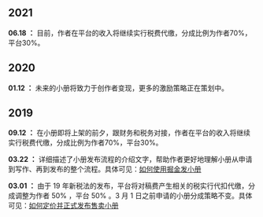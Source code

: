 ## 2021

**06.18 ：** 目前，作者在平台的收入将继续实行税费代缴，分成比例为作者70%，平台30%。

## 2020

**01.12 ：** 未来的小册将致力于创作者变现，更多的激励策略正在策划中。

## 2019

**09.12 ：** 在小册即将上架的前夕，跟财务和税务对接，作者在平台的收入将继续实行税费代缴，分成比例为作者70%，平台30%。

**03.22 ：** 详细描述了小册发布流程的介绍文字，帮助作者更好地理解小册从申请到写作、再到发布的整个流程。具体可见：[如何使用掘金发小册](https://juejin.cn/book/6844723704639782920/section/6844723704753029133 "https://juejin.cn/book/6844723704639782920/section/6844723704753029133")

**03.01 ：** 由于 19 年新税法的发布，平台将对稿费产生相关的税实行代扣代缴，分成调整为作者 50% ，平台 50% 。3 月 1 日之前申请的小册分成策略不变。具体可见：[如何定价并正式发布售卖小册](https://juejin.cn/editor/book/59e414a5518825541b03ce66/section/59e41504f265da43195551aa "https://juejin.cn/editor/book/59e414a5518825541b03ce66/section/59e41504f265da43195551aa")
